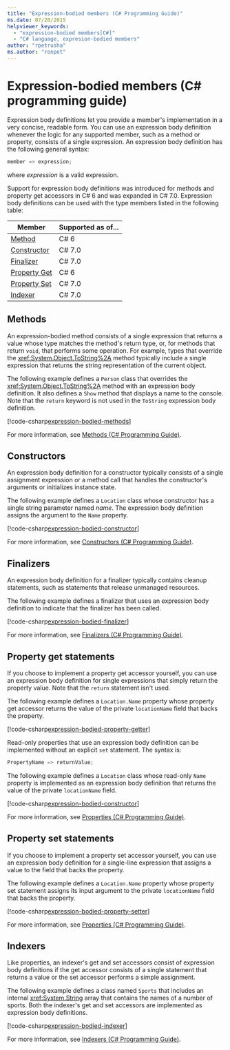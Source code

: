 ```yaml
---
title: "Expression-bodied members (C# Programming Guide)"
ms.date: 07/20/2015
helpviewer_keywords: 
  - "expression-bodied members[C#]"
  - "C# language, expresion-bodied members"
author: "rpetrusha"
ms.author: "ronpet"
---
```

# Expression-bodied members (C# programming guide)
Expression body definitions let you provide a member's implementation in a very concise, readable form. You can use an expression body definition whenever the logic for any supported member, such as a method or property, consists of a single expression. An expression body definition has the following general syntax:

```csharp
member => expression;
```

where *expression* is a valid expression. 

Support for expression body definitions was introduced for methods and property get accessors in C# 6 and was expanded in C# 7.0. Expression body definitions can be used with the type members listed in the following table: 

|Member  |Supported as of... |
|---------|---------|
|[Method](#methods)  |C# 6 |
|[Constructor](#constructors)   |C# 7.0 |
|[Finalizer](#finalizers)     |C# 7.0 |
|[Property Get](#property-get-statements)  |C# 6 |
|[Property Set](#property-set-statements)  |C# 7.0 |
|[Indexer](#indexers)       |C# 7.0 |

## Methods

An expression-bodied method consists of a single expression that returns a value whose type matches the method's return type, or, for methods that return `void`, that performs some operation. For example, types that override the <xref:System.Object.ToString%2A> method typically include a single expression that returns the string representation of the current object. 

The following example defines a `Person` class that overrides the <xref:System.Object.ToString%2A> method with an expression body definition. It also defines a `Show` method that displays a name to the console. Note that the `return` keyword is not used in the `ToString` expression body definition.

[!code-csharp[expression-bodied-methods](../../../../samples/snippets/csharp/programming-guide/classes-and-structs/expr-bodied-methods.cs)]  

For more information, see [Methods (C# Programming Guide)](../classes-and-structs/methods.md).
 
## Constructors

An expression body definition for a constructor typically consists of a single assignment expression or a method call that handles the constructor's arguments or initializes instance state. 

The following example defines a `Location` class whose constructor has a single string parameter named *name*. The expression body definition assigns the argument to the `Name` property.

[!code-csharp[expression-bodied-constructor](../../../../samples/snippets/csharp/programming-guide/classes-and-structs/expr-bodied-ctor.cs#1)]  

For more information, see [Constructors (C# Programming Guide)](../classes-and-structs/constructors.md).

## Finalizers

An expression body definition for a finalizer typically contains cleanup statements, such as statements that release unmanaged resources.

The following example defines a finalizer that uses an expression body definition to indicate that the finalizer has been called.

[!code-csharp[expression-bodied-finalizer](../../../../samples/snippets/csharp/programming-guide/classes-and-structs/expr-bodied-destructor.cs#1)]  

For more information, see [Finalizers (C# Programming Guide)](../classes-and-structs/destructors.md).

## Property get statements

If you choose to implement a property get accessor yourself, you can use an expression body definition for single expressions that simply return the property value. Note that the `return` statement isn't used.

The following example defines a `Location.Name` property whose property get accessor returns the value of the private `locationName` field that backs the property. 

[!code-csharp[expression-bodied-property-getter](../../../../samples/snippets/csharp/programming-guide/classes-and-structs/expr-bodied-ctor.cs#1)]  

Read-only properties that use an expression body definition can be implemented without an explicit `set` statement. The syntax is:

```csharp
PropertyName => returnValue;
```

The following example defines a `Location` class whose read-only `Name` property is implemented as an expression body definition that returns the value of the private `locationName` field.

[!code-csharp[expression-bodied-constructor](../../../../samples/snippets/csharp/programming-guide/classes-and-structs/expr-bodied-readonly.cs#1)]  

For more information, see [Properties (C# Programming Guide)](../classes-and-structs/properties.md).

## Property set statements

If you choose to implement a property set accessor yourself, you can use an expression body definition for a single-line expression that assigns a value to the field that backs the property.

The following example defines a `Location.Name` property whose property set statement assigns its input argument to the private `locationName` field that backs the property.

[!code-csharp[expression-bodied-property-setter](../../../../samples/snippets/csharp/programming-guide/classes-and-structs/expr-bodied-ctor.cs#1)]  

For more information, see [Properties (C# Programming Guide)](../classes-and-structs/properties.md).

## Indexers

Like properties, an indexer's get and set accessors consist of expression body definitions if the get accessor consists of a single statement that returns a value or the set accessor performs a simple assignment.

The following example defines a class named `Sports` that includes an internal <xref:System.String> array that contains the names of a number of sports. Both the indexer's get and set accessors are implemented as expression body definitions.

[!code-csharp[expression-bodied-indexer](../../../../samples/snippets/csharp/programming-guide/classes-and-structs/expr-bodied-indexers.cs#1)] 

For more information, see [Indexers (C# Programming Guide)](../indexers/index.md).

